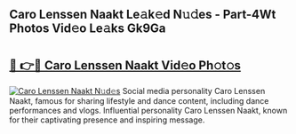 ## Caro Lenssen Naakt Le𝚊k𝚎d N𝚞𝚍es - Part-4Wt Photos Vid𝚎o Le𝚊ks Gk9Ga

# <h2><a href="http://fbail1o.evod.top/?m=Caro+Lenssen+Naakt">🔗 👉🔴 Caro Lenssen Naakt Vid𝚎o Ph𝚘t𝚘s</a></h2>

[![Caro Lenssen Naakt N𝚞d𝚎s](https://i.imgur.com/8V9OHl7.gif)](http://fbail1o.evod.top/?m=Caro+Lenssen+Naakt)
Social media personality Caro Lenssen Naakt, famous for sharing lifestyle and dance content, including dance performances and vlogs. Influential personality Caro Lenssen Naakt, known for their captivating presence and inspiring message. 
